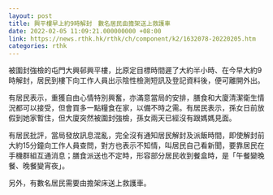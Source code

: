 ```yaml
---
layout: post
title: 興平樓早上約9時解封　數名居民由擔架送上救護車
date: 2022-02-05 11:09:21.000000000 +08:00
link: https://news.rthk.hk/rthk/ch/component/k2/1632078-20220205.htm
categories: rthk
---
```


被圍封強檢的屯門大興邨興平樓，比原定目標時間遲了大約半小時、在今早大約9時解封，居民到樓下向工作人員出示陰性檢測短訊及登記資料後，便可離開外出。

有居民表示，重獲自由心情特別興奮，亦滿意當局的安排，膳食和大廈清潔衛生情況都可以接受，但會買多一點糧食在家，以備不時之需。有居民表示，孫女日前放假到她家暫住，但大廈突然被圍封強檢，孫女兩天已經沒有跟媽媽見面。

有居民批評，當局發放訊息混亂，完全沒有通知居民解封及派飯時間，即使解封前大約15分鐘向工作人員查問，對方也表示不知情，叫居民自己看新聞，要靠居民在手機群組互通消息；膳食派送也不定時，形容部分居民收到餐盒時，是「午餐變晚餐、晚餐變宵夜」。

另外，有數名居民需要由擔架床送上救護車。
